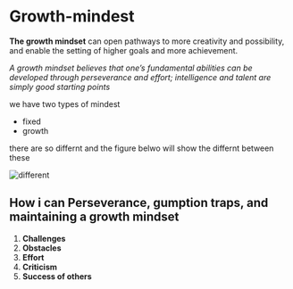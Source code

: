 # Growth-mindest

**The growth mindset** can open pathways to more creativity and possibility, and enable the setting of higher goals and more achievement.

*A growth mindset believes that one’s fundamental abilities can be developed through perseverance and effort; intelligence and talent are simply good starting points*

we have two types of mindest

- fixed
- growth

there are so differnt and the figure belwo will show the differnt between these

![different](https://www.screwtheninetofive.com/wp-content/uploads/2020/01/Blog-Jan-9_-Featured.png)
## How i can Perseverance, gumption traps, and maintaining a growth mindset

1. **Challenges**
2. **Obstacles**
3. **Effort**
4. **Criticism**
5. **Success of others**

